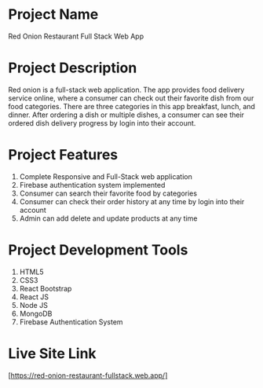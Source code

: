 # Project Name
Red Onion Restaurant Full Stack Web App

# Project Description
Red onion is a full-stack web application. The app provides food delivery service online, where a consumer can check out their favorite dish from our food categories. There are three categories in this app breakfast, lunch, and dinner. After ordering a dish or multiple dishes, a consumer can see their ordered dish delivery progress by login into their account.

# Project Features
1. Complete Responsive and Full-Stack web application
2. Firebase authentication system implemented
3. Consumer can search their favorite food by categories
4. Consumer can check their order history at any time by login into their account
5. Admin can add delete and update products at any time

# Project Development Tools
1. HTML5
2. CSS3
3. React Bootstrap
4. React JS
5. Node JS
6. MongoDB
7. Firebase Authentication System

# Live Site Link 
[https://red-onion-restaurant-fullstack.web.app/]

